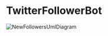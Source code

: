 # TwitterFollowerBot
![NewFollowersUmlDiagram](https://user-images.githubusercontent.com/44622840/124678819-2bf74800-de78-11eb-9bde-8bbb8e11a458.png)

